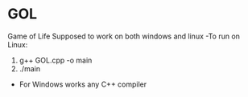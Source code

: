 # GOL
Game of Life
Supposed to work on both windows and linux
-To run on Linux:
1) g++ GOL.cpp -o main
2) ./main
- For Windows works any C++ compiler
